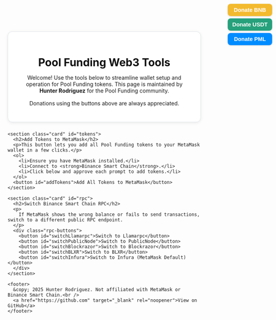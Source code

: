 <!doctype html>
<html lang="en">
<head>
  <meta charset="utf-8" />
  <meta name="viewport" content="width=device-width, initial-scale=1" />
  <title>Pool Funding Web3 Tools</title>
  <style>
    /* --- Base Styles --- */
    :root {
      --primary: #007bff;
      --primary-hover: #0056b3;
      --success: #28a745;
      --background: #f4f6f8;
      --text: #333;
      --card-bg: #fff;
      --border: #e1e4e8;
      --radius: 12px;
      --shadow: 0 2px 8px rgba(0, 0, 0, 0.08);
    }

    body {
      font-family: "Inter", system-ui, Arial, sans-serif;
      background-color: var(--background);
      color: var(--text);
      margin: 0;
      padding: 0;
      display: flex;
      justify-content: center;
      min-height: 100vh;
    }

    main {
      width: 100%;
      max-width: 720px;
      margin: 2rem;
    }

    h1, h2 {
      color: #111;
      margin-bottom: 0.75rem;
    }

    p {
      margin-bottom: 1rem;
    }

    /* --- Card Layout --- */
    .card {
      background-color: var(--card-bg);
      border: 1px solid var(--border);
      border-radius: var(--radius);
      padding: 1.5rem;
      margin-bottom: 1.5rem;
      box-shadow: var(--shadow);
    }

    .card h2 {
      margin-top: 0;
      font-size: 1.25rem;
      border-bottom: 1px solid #eee;
      padding-bottom: 0.5rem;
    }

    /* --- Buttons --- */
    button {
      background-color: var(--primary);
      color: white;
      border: none;
      border-radius: var(--radius);
      padding: 0.75rem 1.25rem;
      font-size: 1rem;
      cursor: pointer;
      transition: background-color 0.25s, transform 0.1s;
    }

    button:hover {
      background-color: var(--primary-hover);
      transform: translateY(-1px);
    }

    button:active {
      transform: translateY(1px);
    }

    /* --- RPC Button Layout --- */
    .rpc-buttons {
      display: flex;
      flex-wrap: wrap;
      gap: 0.75rem;
      justify-content: center;
      margin-top: 1rem;
    }

    ol {
      text-align: left;
      margin: 1rem auto;
      display: inline-block;
    }

    /* --- Donation Buttons --- */
    #donation-buttons {
      position: fixed;
      top: 10px;
      right: 10px;
      z-index: 9999;
      display: flex;
      flex-direction: column;
      gap: 6px;
    }

    #donation-buttons button {
      padding: 8px 12px;
      font-size: 0.9rem;
      border-radius: 8px;
      border: none;
      font-weight: 600;
      color: white;
      box-shadow: 0 1px 4px rgba(0, 0, 0, 0.15);
    }

    #donateBNB { background-color: #f3ba2f; color: #000; }
    #donateUSDT { background-color: #26a17b; }
    #donatePML { background-color: #008cff; }

    footer {
      text-align: center;
      color: #777;
      font-size: 0.9rem;
      margin-top: 2rem;
    }

    footer a {
      color: var(--primary);
      text-decoration: none;
    }

    footer a:hover {
      text-decoration: underline;
    }

    /* --- Responsive --- */
    @media (max-width: 600px) {
      main { margin: 1rem; }
      .rpc-buttons { flex-direction: column; }
    }
  </style>
</head>

<body>
  <main>
    <header class="card">
      <h1>Pool Funding Web3 Tools</h1>
      <p>
        Welcome! Use the tools below to streamline wallet setup and operation for Pool Funding tokens.
        This page is maintained by <strong>Hunter Rodriguez</strong> for the Pool Funding community.
      </p>
      <p>Donations using the buttons above are always appreciated.</p>
    </header>

    <section class="card" id="tokens">
      <h2>Add Tokens to MetaMask</h2>
      <p>This button lets you add all Pool Funding tokens to your MetaMask wallet in a few clicks.</p>
      <ol>
        <li>Ensure you have MetaMask installed.</li>
        <li>Connect to <strong>Binance Smart Chain</strong>.</li>
        <li>Click below and approve each prompt to add tokens.</li>
      </ol>
      <button id="addTokens">Add All Tokens to MetaMask</button>
    </section>

    <section class="card" id="rpc">
      <h2>Switch Binance Smart Chain RPC</h2>
      <p>
        If MetaMask shows the wrong balance or fails to send transactions, switch to a different public RPC endpoint.
      </p>
      <div class="rpc-buttons">
        <button id="switchLlamarpc">Switch to Llamarpc</button>
        <button id="switchPublicNode">Switch to PublicNode</button>
        <button id="switchBlockrazor">Switch to Blockrazor</button>
        <button id="switchBLXR">Switch to BLXR</button>
        <button id="switchInfura">Switch to Infura (MetaMask Default)</button>
      </div>
    </section>

    <footer>
      &copy; 2025 Hunter Rodriguez. Not affiliated with MetaMask or Binance Smart Chain.<br />
      <a href="https://github.com" target="_blank" rel="noopener">View on GitHub</a>
    </footer>
  </main>

  <!-- Donation Buttons -->
  <div id="donation-buttons">
    <button id="donateBNB">Donate BNB</button>
    <button id="donateUSDT">Donate USDT</button>
    <button id="donatePML">Donate PML</button>
  </div>

  <script>
    // ---------- Token Addition ----------
    const tokens = [
      { address: "0x55d398326f99059fF775485246999027B3197955", symbol: "USDT", decimals: 18, image: "https://cryptologos.cc/logos/tether-usdt-logo.png" },
      { address: "0xB67a0b57703a43E7e2dC5dBf9754979652916F17", symbol: "PFB", decimals: 18, image: "https://pmlcoin.app/assets/pfb64-Boh4Kv01.png" },
      { address: "0xf623C5aec3ABE5BFd1F46C7108FaAd5a6F1C4efF", symbol: "PFI", decimals: 18, image: "https://pmlcoin.app/assets/pfi64-Bq4RLVgI.png" },
      { address: "0x25895B6DfD4FBcfCb8aD9b4cB9d9C25d7397ccDa", symbol: "PFS", decimals: 18, image: "https://pmlcoin.app/assets/pfs64-Cp73hc2m.png" },
      { address: "0x8024aC11de24aBBaC2bD860CC59E3b2E940dA87e", symbol: "PFG", decimals: 18, image: "https://pmlcoin.app/assets/pfg64-aUOZ9Zqz.png" },
      { address: "0x69dD5e051AbB0109A609eE0B78187c3EE0326FbD", symbol: "PML", decimals: 18, image: "https://pmlcoin.app/assets/logo-D04mbZJF.png" }
    ];

    document.getElementById("addTokens").addEventListener("click", async () => {
      if (!window.ethereum) return alert("MetaMask not detected.");
      try {
        for (const token of tokens) {
          await window.ethereum.request({
            method: "wallet_watchAsset",
            params: { type: "ERC20", options: token },
          });
        }
        alert("Finished suggesting all tokens to MetaMask!");
      } catch (err) {
        console.error("Error adding tokens:", err);
        alert("An error occurred while adding tokens.");
      }
    });

    // ---------- RPC Switcher ----------
    async function switchToBSC(rpcUrl) {
      if (!window.ethereum) return alert("MetaMask is not installed.");
      try {
        await window.ethereum.request({
          method: "wallet_addEthereumChain",
          params: [{
            chainId: "0x38",
            chainName: "Binance Smart Chain",
            nativeCurrency: { name: "Binance Coin", symbol: "BNB", decimals: 18 },
            rpcUrls: [rpcUrl],
            blockExplorerUrls: ["https://bscscan.com/"],
          }],
        });
      } catch (error) {
        console.error("Error switching network:", error);
        alert("Failed to switch RPC. Check console for details.");
      }
    }

    document.getElementById("switchLlamarpc").onclick = () => switchToBSC("https://binance.llamarpc.com");
    document.getElementById("switchPublicNode").onclick = () => switchToBSC("https://bsc-rpc.publicnode.com/");
    document.getElementById("switchBlockrazor").onclick = () => switchToBSC("https://bsc.blockrazor.xyz/");
    document.getElementById("switchBLXR").onclick = () => switchToBSC("https://bsc.rpc.blxrbdn.com/");
    document.getElementById("switchInfura").onclick = () => switchToBSC("https://bsc-mainnet.infura.io/v3/");

    // ---------- Donations ----------
    const walletAddress = "0x00B28158d85a7a022aa978d5Ef08eC58dDb9e795";
    const usdtContract = "0x55d398326f99059fF775485246999027B3197955";
    const pmlContract = "0x69dD5e051AbB0109A609eE0B78187c3EE0326FbD";

    async function donateBNB() {
      if (!window.ethereum) return alert("MetaMask not detected.");
      const amount = prompt("Enter BNB amount to donate:");
      if (!amount || isNaN(amount) || amount <= 0) return;
      const valueHex = "0x" + BigInt(Math.floor(amount * 1e18)).toString(16);
      const from = (await ethereum.request({ method: "eth_requestAccounts" }))[0];
      await ethereum.request({
        method: "eth_sendTransaction",
        params: [{ from, to: walletAddress, value: valueHex }],
      });
    }

    async function donateToken(contractAddress, decimals, symbol) {
      if (!window.ethereum) return alert("MetaMask not detected.");
      const amount = prompt(`Enter ${symbol} amount to donate:`);
      if (!amount || isNaN(amount) || amount <= 0) return;
      const from = (await ethereum.request({ method: "eth_requestAccounts" }))[0];
      const amountHex = BigInt(Math.floor(amount * 10 ** decimals)).toString(16).padStart(64, "0");
      const data = "0xa9059cbb" + walletAddress.replace("0x", "").padStart(64, "0") + amountHex;
      await ethereum.request({
        method: "eth_sendTransaction",
        params: [{ from, to: contractAddress, data }],
      });
    }

    document.getElementById("donateBNB").onclick = donateBNB;
    document.getElementById("donateUSDT").onclick = () => donateToken(usdtContract, 18, "USDT");
    document.getElementById("donatePML").onclick = () => donateToken(pmlContract, 18, "PML");
  </script>
</body>
</html>

